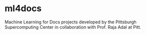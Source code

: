 # ml4docs
Machine Learning for Docs projects developed by the Pittsburgh Supercomputing Center in collaboration with Prof. Raja Adal at Pitt.
